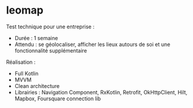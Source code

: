 # leomap
Test technique pour une entreprise :
+ Durée : 1 semaine
+ Attendu : se géolocaliser, afficher les lieux autours de soi et une fonctionnalité supplémentaire

Réalisation :
+ Full Kotlin
+ MVVM
+ Clean architecture
+ Librairies : Navigation Component, RxKotlin, Retrofit, OkHttpClient, Hilt, Mapbox, Foursquare connection lib
